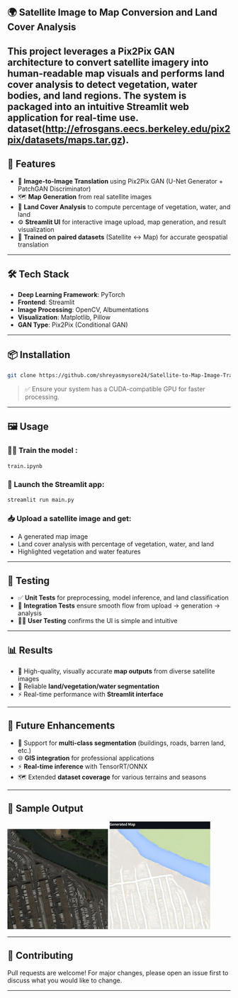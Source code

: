 
## 🌍 Satellite Image to Map Conversion and Land Cover Analysis

This project leverages a **Pix2Pix GAN** architecture to convert satellite imagery into human-readable map visuals and performs **land cover analysis** to detect vegetation, water bodies, and land regions. The system is packaged into an intuitive **Streamlit** web application for real-time use.
dataset(http://efrosgans.eecs.berkeley.edu/pix2pix/datasets/maps.tar.gz).
---

## 🚀 Features

- 🔁 **Image-to-Image Translation** using Pix2Pix GAN (U-Net Generator + PatchGAN Discriminator)
- 🗺️ **Map Generation** from real satellite images
- 🌿 **Land Cover Analysis** to compute percentage of vegetation, water, and land
- ⚙️ **Streamlit UI** for interactive image upload, map generation, and result visualization
- 🧠 **Trained on paired datasets** (Satellite ↔ Map) for accurate geospatial translation

---

## 🛠️ Tech Stack

- **Deep Learning Framework**: PyTorch  
- **Frontend**: Streamlit  
- **Image Processing**: OpenCV, Albumentations  
- **Visualization**: Matplotlib, Pillow  
- **GAN Type**: Pix2Pix (Conditional GAN)

---

## 📦 Installation

```bash
git clone https://github.com/shreyasmysore24/Satellite-to-Map-Image-Translation.git
````

> ✅ Ensure your system has a CUDA-compatible GPU for faster processing.

---

## 🖼️ Usage

### 🏋️‍♂️ Train the model :

```bash
train.ipynb
```

### 🚀 Launch the Streamlit app:

```bash
streamlit run main.py
```

### 📥 Upload a satellite image and get:

* A generated map image
* Land cover analysis with percentage of vegetation, water, and land
* Highlighted vegetation and water features

---

## 🧪 Testing

* ✅ **Unit Tests** for preprocessing, model inference, and land classification
* 🔁 **Integration Tests** ensure smooth flow from upload → generation → analysis
* 🧑‍💻 **User Testing** confirms the UI is simple and intuitive

---

## 📊 Results

* 🎯 High-quality, visually accurate **map outputs** from diverse satellite images
* 🌱 Reliable **land/vegetation/water segmentation**
* ⚡ Real-time performance with **Streamlit interface**

---

## 🔮 Future Enhancements

* 🔢 Support for **multi-class segmentation** (buildings, roads, barren land, etc.)
* 🌐 **GIS integration** for professional applications
* ⚡ **Real-time inference** with TensorRT/ONNX
* 🗺️ Extended **dataset coverage** for various terrains and seasons

---

## 📸 Sample Output

<p float="left">
  <img src="satellite.png" width="45%" />
  <img src="generated map.png" width="45%" />
</p>


---

## 🤝 Contributing

Pull requests are welcome! For major changes, please open an issue first to discuss what you would like to change.

---

